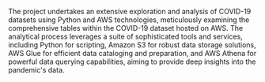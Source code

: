 The project undertakes an extensive exploration and analysis of COVID-19 datasets using Python and AWS technologies, meticulously examining the comprehensive tables within the COVID-19 dataset hosted on AWS. The analytical process leverages a suite of sophisticated tools and services, including Python for scripting, Amazon S3 for robust data storage solutions, AWS Glue for efficient data cataloging and preparation, and AWS Athena for powerful data querying capabilities, aiming to provide deep insights into the pandemic's data.